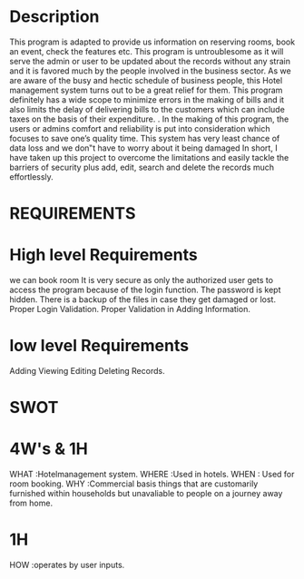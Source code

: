 # Description
This program is adapted to provide us information on reserving rooms, book an event, check the features etc. This program is untroublesome as it will serve the admin or user to be updated about the records without any strain and it is favored much by the people involved in the business sector. As we are aware of the busy and hectic schedule of business people, this Hotel management system turns out to be a great relief for them. This program definitely has a wide scope to minimize errors in the making of bills and it also limits the delay of delivering bills to the customers which can include taxes on the basis of their expenditure. . In the making of this program, the users or admins comfort and reliability is put into consideration which focuses to save one’s quality time.  This system has very least chance of data loss and we don‟t have to worry about it being damaged
In short, I have taken up this project to overcome the limitations and easily tackle the barriers of security plus add, edit, search and delete the records much effortlessly.



# REQUIREMENTS


# High level Requirements
 we can book room
 It is very secure as only the authorized user gets to access the program because of the login function.
 The password is kept hidden.
 There is a backup of the files in case they get damaged or lost.
  Proper Login Validation.
 Proper Validation in Adding Information.

# low level Requirements
Adding
Viewing
Editing
Deleting Records.
# SWOT


# 4W's & 1H

WHAT :Hotelmanagement system.
WHERE :Used in hotels.
WHEN : Used for room booking.
WHY :Commercial basis things that are customarily furnished within households but unavaliable to people on a journey away from home.
# 1H
HOW :operates by user inputs.
